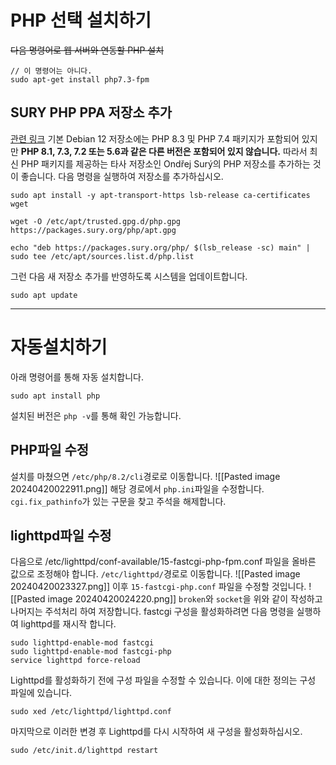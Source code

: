 # PHP 선택 설치하기
~~다음 명령어로 웹 서버와 연동할 PHP 설치~~
```
// 이 명령어는 아니다.
sudo apt-get install php7.3-fpm
```
## SURY PHP PPA 저장소 추가
[관련 링크](https://tecadmin.net/how-to-install-php-on-debian-12/)
기본 Debian 12 저장소에는 PHP 8.3 및 PHP 7.4 패키지가 포함되어 있지만 **PHP 8.1, 7.3, 7.2 또는 5.6과 같은 다른 버전은 포함되어 있지 않습니다.**
따라서 최신 PHP 패키지를 제공하는 타사 저장소인 Ondřej Surý의 PHP 저장소를 추가하는 것이 좋습니다.
다음 명령을 실행하여 저장소를 추가하십시오.
```
sudo apt install -y apt-transport-https lsb-release ca-certificates wget

wget -O /etc/apt/trusted.gpg.d/php.gpg https://packages.sury.org/php/apt.gpg

echo "deb https://packages.sury.org/php/ $(lsb_release -sc) main" | sudo tee /etc/apt/sources.list.d/php.list 
```
그런 다음 새 저장소 추가를 반영하도록 시스템을 업데이트합니다.
```
sudo apt update 
```
***
# 자동설치하기
아래 명령어를 통해 자동 설치합니다.
```
sudo apt install php
```
설치된 버전은 `php -v`를 통해 확인 가능합니다.
## PHP파일 수정
설치를 마쳤으면 `/etc/php/8.2/cli`경로로 이동합니다.
![[Pasted image 20240420022911.png]]
해당 경로에서 `php.ini`파일을 수정합니다.
`cgi.fix_pathinfo`가 있는 구문을 찾고 주석을 해제합니다.
## lighttpd파일 수정
다음으로 /etc/lighttpd/conf-available/15-fastcgi-php-fpm.conf 파일을 올바른 값으로 조정해야 합니다.
`/etc/lighttpd/`경로로 이동합니다.
![[Pasted image 20240420023327.png]]
이후 `15-fastcgi-php.conf` 파일을 수정할 것입니다.
![[Pasted image 20240420024220.png]]
`broken`와 `socket`을 위와 같이 작성하고 나머지는 주석처리 하여 저장합니다.
fastcgi 구성을 활성화하려면 다음 명령을 실행하여 lighttpd를 재시작 합니다.
```
sudo lighttpd-enable-mod fastcgi 
sudo lighttpd-enable-mod fastcgi-php
service lighttpd force-reload 
```
Lighttpd를 활성화하기 전에 구성 파일을 수정할 수 있습니다.
이에 대한 정의는 구성 파일에 있습니다.
```
sudo xed /etc/lighttpd/lighttpd.conf
```
마지막으로 이러한 변경 후 Lighttpd를 다시 시작하여 새 구성을 활성화하십시오.
```
sudo /etc/init.d/lighttpd restart
```
